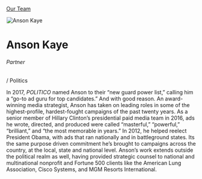 





[Our Team](/who-we-are/team/)


![Anson Kaye](data:image/gif;base64,R0lGODlhAQABAAAAACH5BAEKAAEALAAAAAABAAEAAAICTAEAOw==)![Anson Kaye](https://www.gmmb.com/wp-content/uploads/2020/11/Anson-Kaye-new-468x468.jpg)


Anson Kaye
==========


###### Partner 
  / Politics


In 2017, *POLITICO* named Anson to their “new guard power list,” calling him a “go-to ad guru for top candidates.” And with good reason. An award-winning media strategist, Anson has taken on leading roles in some of the highest-profile, hardest-fought campaigns of the past twenty years. As a senior member of Hillary Clinton’s presidential paid media team in 2016, ads he wrote, directed, and produced were called “masterful,” “powerful,” “brilliant,” and “the most memorable in years.” In 2012, he helped reelect President Obama, with ads that ran nationally and in battleground states. Its the same purpose driven commitment he’s brought to campaigns across the country, at the local, state and national level. Anson’s work extends outside the political realm as well, having provided strategic counsel to national and multinational nonprofit and Fortune 500 clients like the American Lung Association, Cisco Systems, and MGM Resorts International.











